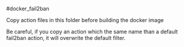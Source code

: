 #docker_fail2ban

Copy action files in this folder before building the docker image

Be careful, if you copy an action which the same name than a default fail2ban action, it will overwrite the default filter.
